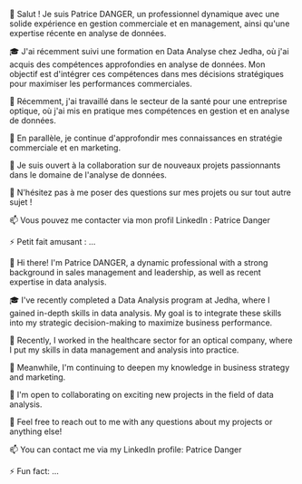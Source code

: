 👋 Salut ! Je suis Patrice DANGER, un professionnel dynamique avec une solide expérience en gestion commerciale et en management, ainsi qu'une expertise récente en analyse de données.

🎓 J'ai récemment suivi une formation en Data Analyse chez Jedha, où j'ai acquis des compétences approfondies en analyse de données. Mon objectif est d'intégrer ces compétences dans mes décisions stratégiques pour maximiser les performances commerciales.

💼 Récemment, j'ai travaillé dans le secteur de la santé pour une entreprise optique, où j'ai mis en pratique mes compétences en gestion et en analyse de données.

🌱 En parallèle, je continue d'approfondir mes connaissances en stratégie commerciale et en marketing.

🤝 Je suis ouvert à la collaboration sur de nouveaux projets passionnants dans le domaine de l'analyse de données.

💬 N'hésitez pas à me poser des questions sur mes projets ou sur tout autre sujet !

📫 Vous pouvez me contacter via mon profil LinkedIn : Patrice Danger

⚡ Petit fait amusant : ...



👋 Hi there! I'm Patrice DANGER, a dynamic professional with a strong background in sales management and leadership, as well as recent expertise in data analysis.

🎓 I've recently completed a Data Analysis program at Jedha, where I gained in-depth skills in data analysis. My goal is to integrate these skills into my strategic decision-making to maximize business performance.

💼 Recently, I worked in the healthcare sector for an optical company, where I put my skills in data management and analysis into practice.

🌱 Meanwhile, I'm continuing to deepen my knowledge in business strategy and marketing.

🤝 I'm open to collaborating on exciting new projects in the field of data analysis.

💬 Feel free to reach out to me with any questions about my projects or anything else!

📫 You can contact me via my LinkedIn profile: Patrice Danger

⚡ Fun fact: ...
